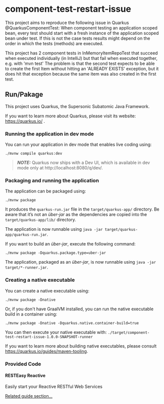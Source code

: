 # component-test-restart-issue

This project aims to reproduce the following issue in Quarkus @QuarkusComponentTest:
When component testing an application scoped bean, every test should start with a fresh instance 
of the application scoped bean under test. If this is not the case tests results might depend on 
the order in which the tests (methods) are executed.

This project has 2 component tests in InMemoryItemRepoTest that succeed when executed 
individually (in IntelliJ) but that fail when executed together, e.g. with 'mvn test'
The problem is that the second test expects to be able to create the first Item without 
hitting an 'ALREADY EXISTS' exception, but it does hit that exception because the same
item was also created in the first test.  



## Run/Pakage
This project uses Quarkus, the Supersonic Subatomic Java Framework.

If you want to learn more about Quarkus, please visit its website: https://quarkus.io/ .

### Running the application in dev mode

You can run your application in dev mode that enables live coding using:
```shell script
./mvnw compile quarkus:dev
```

> **_NOTE:_**  Quarkus now ships with a Dev UI, which is available in dev mode only at http://localhost:8080/q/dev/.

### Packaging and running the application

The application can be packaged using:
```shell script
./mvnw package
```
It produces the `quarkus-run.jar` file in the `target/quarkus-app/` directory.
Be aware that it’s not an _über-jar_ as the dependencies are copied into the `target/quarkus-app/lib/` directory.

The application is now runnable using `java -jar target/quarkus-app/quarkus-run.jar`.

If you want to build an _über-jar_, execute the following command:
```shell script
./mvnw package -Dquarkus.package.type=uber-jar
```

The application, packaged as an _über-jar_, is now runnable using `java -jar target/*-runner.jar`.

### Creating a native executable

You can create a native executable using: 
```shell script
./mvnw package -Dnative
```

Or, if you don't have GraalVM installed, you can run the native executable build in a container using: 
```shell script
./mvnw package -Dnative -Dquarkus.native.container-build=true
```

You can then execute your native executable with: `./target/component-test-restart-issue-1.0.0-SNAPSHOT-runner`

If you want to learn more about building native executables, please consult https://quarkus.io/guides/maven-tooling.

### Provided Code

#### RESTEasy Reactive

Easily start your Reactive RESTful Web Services

[Related guide section...](https://quarkus.io/guides/getting-started-reactive#reactive-jax-rs-resources)
